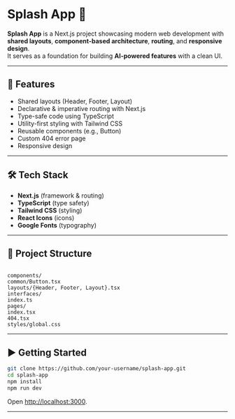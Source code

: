 # Splash App 🌊

**Splash App** is a Next.js project showcasing modern web development with **shared layouts**, **component-based architecture**, **routing**, and **responsive design**.  
It serves as a foundation for building **AI-powered features** with a clean UI.

---

## 🚀 Features
- Shared layouts (Header, Footer, Layout)  
- Declarative & imperative routing with Next.js  
- Type-safe code using TypeScript  
- Utility-first styling with Tailwind CSS  
- Reusable components (e.g., Button)  
- Custom 404 error page  
- Responsive design  

---

## 🛠️ Tech Stack
- **Next.js** (framework & routing)  
- **TypeScript** (type safety)  
- **Tailwind CSS** (styling)  
- **React Icons** (icons)  
- **Google Fonts** (typography)  

---

## 📂 Project Structure
```

components/
common/Button.tsx
layouts/{Header, Footer, Layout}.tsx
interfaces/
index.ts
pages/
index.tsx
404.tsx
styles/global.css

````

---

## ▶️ Getting Started
```bash
git clone https://github.com/your-username/splash-app.git
cd splash-app
npm install
npm run dev
````

Open [http://localhost:3000](http://localhost:3000).

---

